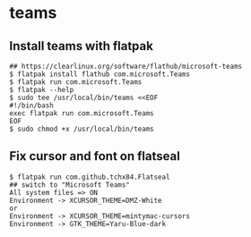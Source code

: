 teams
=====

## Install teams with flatpak

    ## https://clearlinux.org/software/flathub/microsoft-teams
    $ flatpak install flathub com.microsoft.Teams
    $ flatpak run com.microsoft.Teams
    $ flatpak --help
    $ sudo tee /usr/local/bin/teams <<EOF
    #!/bin/bash
    exec flatpak run com.microsoft.Teams
    EOF
    $ sudo chmod +x /usr/local/bin/teams

## Fix cursor and font on flatseal

    $ flatpak run com.github.tchx84.Flatseal
    ## switch to "Microsoft Teams"
    All system files => ON
    Environment -> XCURSOR_THEME=DMZ-White
    or
    Environment -> XCURSOR_THEME=mintymac-cursors
    Environment -> GTK_THEME=Yaru-Blue-dark
